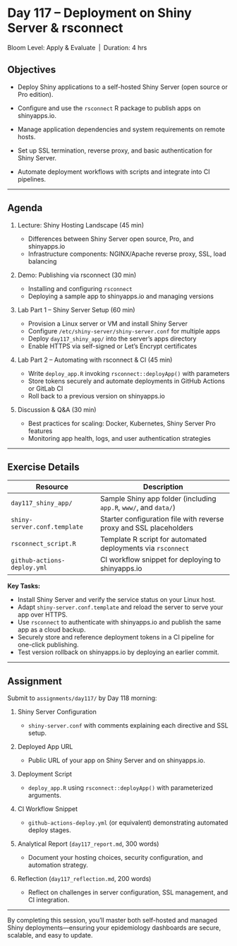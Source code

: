 # **Day 117 – Deployment on Shiny Server & rsconnect**  

Bloom Level: Apply & Evaluate | Duration: 4 hrs  

## Objectives  

- Deploy Shiny applications to a self-hosted Shiny Server (open source or Pro edition).  

- Configure and use the `rsconnect` R package to publish apps on shinyapps.io.  

- Manage application dependencies and system requirements on remote hosts.  

- Set up SSL termination, reverse proxy, and basic authentication for Shiny Server.  

- Automate deployment workflows with scripts and integrate into CI pipelines.  

---  

## Agenda  

1. Lecture: Shiny Hosting Landscape (45 min)  
   - Differences between Shiny Server open source, Pro, and shinyapps.io  
   - Infrastructure components: NGINX/Apache reverse proxy, SSL, load balancing  

2. Demo: Publishing via rsconnect (30 min)  
   - Installing and configuring `rsconnect`  
   - Deploying a sample app to shinyapps.io and managing versions  

3. Lab Part 1 – Shiny Server Setup (60 min)  
   - Provision a Linux server or VM and install Shiny Server  
   - Configure `/etc/shiny-server/shiny-server.conf` for multiple apps  
   - Deploy `day117_shiny_app/` into the server’s apps directory  
   - Enable HTTPS via self-signed or Let’s Encrypt certificates  

4. Lab Part 2 – Automating with rsconnect & CI (45 min)  
   - Write `deploy_app.R` invoking `rsconnect::deployApp()` with parameters  
   - Store tokens securely and automate deployments in GitHub Actions or GitLab CI  
   - Roll back to a previous version on shinyapps.io  

5. Discussion & Q&A (30 min)  
   - Best practices for scaling: Docker, Kubernetes, Shiny Server Pro features  
   - Monitoring app health, logs, and user authentication strategies  

---  

## Exercise Details  

| Resource                           | Description                                                           |
|------------------------------------|-----------------------------------------------------------------------|
| `day117_shiny_app/`                | Sample Shiny app folder (including `app.R`, `www/`, and `data/`)      |
| `shiny-server.conf.template`       | Starter configuration file with reverse proxy and SSL placeholders    |
| `rsconnect_script.R`               | Template R script for automated deployments via `rsconnect`           |
| `github-actions-deploy.yml`        | CI workflow snippet for deploying to shinyapps.io                     |

**Key Tasks:**  
- Install Shiny Server and verify the service status on your Linux host.  
- Adapt `shiny-server.conf.template` and reload the server to serve your app over HTTPS.  
- Use `rsconnect` to authenticate with shinyapps.io and publish the same app as a cloud backup.  
- Securely store and reference deployment tokens in a CI pipeline for one-click publishing.  
- Test version rollback on shinyapps.io by deploying an earlier commit.  

---  

## Assignment  

Submit to `assignments/day117/` by Day 118 morning:  

1. Shiny Server Configuration  
   - `shiny-server.conf` with comments explaining each directive and SSL setup.  

2. Deployed App URL  
   - Public URL of your app on Shiny Server and on shinyapps.io.  

3. Deployment Script  
   - `deploy_app.R` using `rsconnect::deployApp()` with parameterized arguments.  

4. CI Workflow Snippet  
   - `github-actions-deploy.yml` (or equivalent) demonstrating automated deploy stages.  

5. Analytical Report (`day117_report.md`, 300 words)  
   - Document your hosting choices, security configuration, and automation strategy.  

6. Reflection (`day117_reflection.md`, 200 words)  
   - Reflect on challenges in server configuration, SSL management, and CI integration.  

---  

By completing this session, you’ll master both self-hosted and managed Shiny deployments—ensuring your epidemiology dashboards are secure, scalable, and easy to update.
